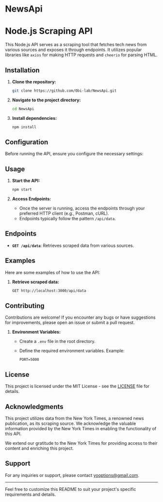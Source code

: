 # NewsApi

# Node.js Scraping API

This Node.js API serves as a scraping tool that fetches tech news from various sources and exposes it through endpoints. It utilizes popular libraries like `axios` for making HTTP requests and `cheerio` for parsing HTML.

## Installation

1. **Clone the repository:**
   ```bash
   git clone https://github.com/Obi-lab/NewsApi.git
   ```

2. **Navigate to the project directory:**
   ```bash
   cd NewsApi
   ```

3. **Install dependencies:**
   ```bash
   npm install
   ```

## Configuration

Before running the API, ensure you configure the necessary settings:

## Usage

1. **Start the API:**
   ```bash
   npm start
   ```

2. **Access Endpoints:**
   - Once the server is running, access the endpoints through your preferred HTTP client (e.g., Postman, cURL).
   - Endpoints typically follow the pattern `/api/data`.

## Endpoints

- **`GET /api/data`**: Retrieves scraped data from various sources.

## Examples

Here are some examples of how to use the API:

1. **Retrieve scraped data:**
   ```bash
   GET http://localhost:3000/api/data
   ```

## Contributing

Contributions are welcome! If you encounter any bugs or have suggestions for improvements, please open an issue or submit a pull request.

1. **Environment Variables:**
   - Create a `.env` file in the root directory.
   - Define the required environment variables. Example:

     ```
     PORT=5000
     ```

## License

This project is licensed under the MIT License - see the [LICENSE](LICENSE) file for details.

## Acknowledgments

This project utilizes data from the New York Times, a renowned news publication, as its scraping source. We acknowledge the valuable information provided by the New York Times in enabling the functionality of this API.

We extend our gratitude to the New York Times for providing access to their content and enriching this project.


## Support

For any inquiries or support, please contact [yooptions@gmail.com](mailto:your-email@example.com).

---

Feel free to customize this README to suit your project's specific requirements and details.